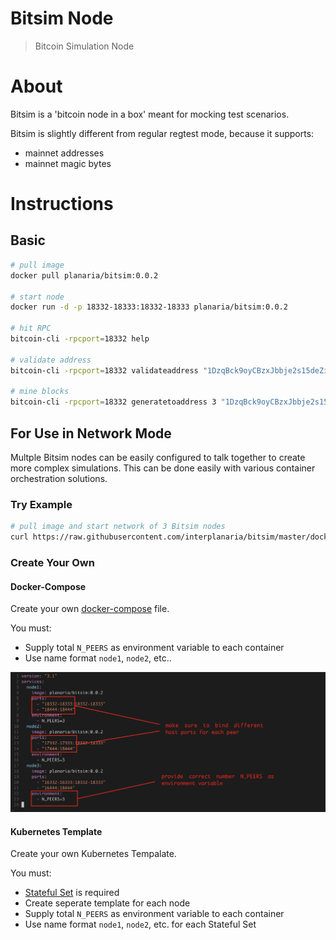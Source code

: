 # Bitsim Node

> Bitcoin Simulation Node 

# About

Bitsim is a 'bitcoin node in a box' meant for mocking test scenarios. 

Bitsim is slightly different from regular regtest mode, because it supports: 
- mainnet addresses
- mainnet magic bytes

# Instructions

## Basic

```bash
# pull image
docker pull planaria/bitsim:0.0.2

# start node
docker run -d -p 18332-18333:18332-18333 planaria/bitsim:0.0.2

# hit RPC 
bitcoin-cli -rpcport=18332 help

# validate address
bitcoin-cli -rpcport=18332 validateaddress "1DzqBck9oyCBzxJbbje2s15deZis6BeATi"

# mine blocks
bitcoin-cli -rpcport=18332 generatetoaddress 3 "1DzqBck9oyCBzxJbbje2s15deZis6BeATi"
```

## For Use in Network Mode

Multple Bitsim nodes can be easily configured to talk together to create more complex simulations. This can be done easily with various container orchestration solutions. 

### Try Example

```bash
# pull image and start network of 3 Bitsim nodes
curl https://raw.githubusercontent.com/interplanaria/bitsim/master/docker-compose.yml > docker-compose.yml && docker-compose up
```

### Create Your Own

#### Docker-Compose

Create your own [docker-compose](https://docs.docker.com/compose/) file.  

You must: 

- Supply total `N_PEERS` as environment variable to each container
- Use name format `node1`, `node2`, etc..

![dock.png](./images/dock.png)

#### Kubernetes Template

Create your own Kubernetes Tempalate.

You must: 
- [Stateful Set](https://kubernetes.io/docs/concepts/workloads/controllers/statefulset/) is required
- Create seperate template for each node
- Supply total `N_PEERS` as environment variable to each container
- Use name format `node1`, `node2`, etc. for each Stateful Set


